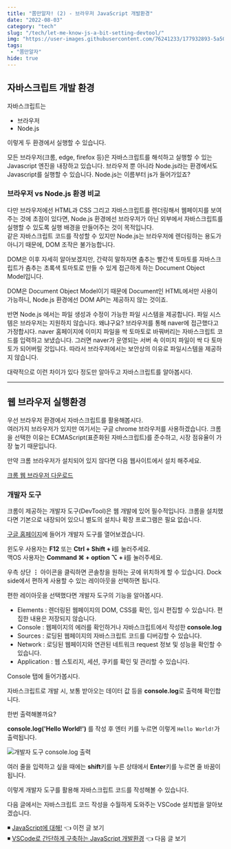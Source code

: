 ```yaml
---
title: "쫌만알자! (2) - 브라우저 JavaScript 개발환경"
date: "2022-08-03"
category: "tech"
slug: "/tech/let-me-know-js-a-bit-setting-devtool/"
img: "https://user-images.githubusercontent.com/76241233/177932893-5a504b26-12e4-4ade-b1ce-1951d072ba82.jpg"
tags: 
 - "쫌만알자"
hide: true
---
```


## 자바스크립트 개발 환경

자바스크립트는 
* 브라우저
* Node.js

이렇게 두 환경에서 실행할 수 있습니다.   

모든 브라우저(크롬, edge, firefox 등)은 자바스크립트를 해석하고 실행할 수 있는 Javascript 엔진을 내장하고 있습니다. 브라우저 뿐 아니라 Node.js라는 환경에서도 Javascript를 실행할 수 있습니다. Node.js는 이름부터 js가 들어가있죠?   


### 브라우저 vs Node.js 환경 비교

다만 브라우저에선 HTML과 CSS 그리고 자바스크립트를 렌더링해서 웹페이지를 보여주는 것에 초점이 있다면, Node.js 환경에선 브라우저가 아닌 외부에서 자바스크립트를 실행할 수 있도록 실행 배경을 만들어주는 것이 목적입니다.   
같은 자바스크립트 코드를 작성할 수 있지만 Node.js는 브라우저에 렌더링하는 용도가 아니기 때문에, DOM 조작은 불가능합니다. 

DOM은 이후 자세히 알아보겠지만, 간략히 말하자면 춤추는 빨간색 토마토를 자바스크립트가 춤추는 초록색 토마토로 만들 수 있게 접근하게 하는 Document Object Model입니다.   

DOM은 Document Object Model이기 때문에 Document인 HTML에서만 사용이 가능하니, Node.js 환경에선 DOM API는 제공하지 않는 것이죠.   

반면 Node.js 에서는 파일 생성과 수정이 가능한 파일 시스템을 제공합니다. 파일 시스템은 브라우저는 지원하지 않습니다. 왜냐구요? 브라우저를 통해 naver에 접근했다고 가정합시다. naver 홈페이지에 이미지 파일을 싹 토마토로 바꿔버리는 자바스크립트 코드를 입력하고 보냈습니다. 그러면 naver가 운영되는 서버 속 이미지 파일이 싹 다 토마토가 되어버릴 것입니다. 따라서 브라우저에서는 보안상의 이유로 파일시스템을 제공하지 않습니다.

대략적으로 이런 차이가 있다 정도만 알아두고 자바스크립트를 알아봅시다.

<hr/>

## 웹 브라우저 실행환경

우선 브라우저 환경에서 자바스크립트를 활용해봅시다.   
여러가지 브라우저가 있지만 여기서는 구글 chrome 브라우저를 사용하겠습니다. 크롬을 선택한 이유는 ECMAScript(표준화된 자바스크립트)를 준수하고, 시장 점유율이 가장 높기 때문입니다.   

만약 크롬 브라우저가 설치되어 있지 않다면 다음 웹사이트에서 설치 해주세요.

[크롬 웹 브라우저 다운로드](https://www.google.com/intl/ko_kr/chrome/)


### 개발자 도구

크롬이 제공하는 개발자 도구(DevTool)은 웹 개발에 있어 필수적입니다. 크롬을 설치했다면 기본으로 내장되어 있으니 별도의 설치나 확장 프로그램은 필요 없습니다.   

[구글 홈페이지](https://www.google.com/)에 들어가 개발자 도구를 열어보겠습니다.

윈도우 사용자는  **F12** 또는 **Ctrl + Shift + i**를 눌러주세요.   
맥OS 사용자는 **Command ⌘ + option ⌥ + i**를 눌러주세요.

우측 상단 **⋮** 아이콘을 클릭하면 콘솔창을 원하는 곳에 위치하게 할 수 있습니다. Dock side에서 편하게 사용할 수 있는 레이아웃을 선택하면 됩니다.   

편한 레이아웃을 선택했다면 개발자 도구의 기능을 알아봅시다.

* Elements : 렌더링된 웹페이지의 DOM, CSS를 확인, 임시 편집할 수 있습니다. 편집한 내용은 저장되지 않습니다.
* Console : 웹페이지의 에러를 확인하거나 자바스크립트에서 작성한 **console.log**
* Sources : 로딩된 웹페이지의 자바스크립트 코드를 디버깅할 수 있습니다.
* Network : 로딩된 웹페이지와 연관된 네트워크 request 정보 및 성능을 확인할 수 있습니다.
* Application : 웹 스토리지, 세션, 쿠키를 확인 및 관리할 수 있습니다.


Console 탭에 들어가봅시다.    

자바스크립트로 개발 시, 보통 받아오는 데이터 값 등을 **console.log**로 출력해 확인합니다.   

한번 출력해볼까요?   

**console.log('Hello World!')** 를 작성 후 엔터 키를 누르면 이렇게 `Hello World!`가 출력됩니다.


![개발자 도구 console.log 출력](https://user-images.githubusercontent.com/76241233/183029749-003920ed-e9fe-4490-a7dc-00fc1ad34d13.png)


여러 줄을 입력하고 싶을 때에는 **shift**키를 누른 상태에서 **Enter**키를 누르면 줄 바꿈이 됩니다.



이렇게 개발자 도구를 활용해 자바스크립트 코드를 작성해볼 수 있습니다.   

다음 글에서는 자바스크립트 코드 작성을 수월하게 도와주는 VSCode 설치법을 알아보겠습니다.


◾ [JavaScript에 대해!](/tech/let-me-know-js-a-bit-about-what-js-can-do/) 👈 이전 글 보기    
◾ [VSCode로 간단하게 구축하는 JavaScript 개발환경](/tech/let-me-know-js-a-bit-setting-vscode/) 👈 다음 글 보기